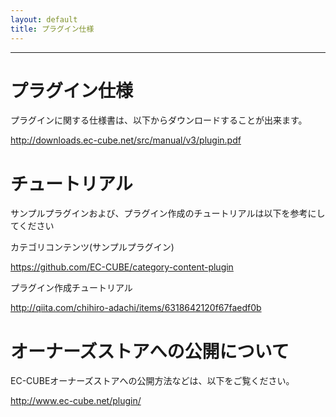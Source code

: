 ```yaml
---
layout: default
title: プラグイン仕様
---
```


---

# プラグイン仕様

プラグインに関する仕様書は、以下からダウンロードすることが出来ます。

http://downloads.ec-cube.net/src/manual/v3/plugin.pdf

# チュートリアル

サンプルプラグインおよび、プラグイン作成のチュートリアルは以下を参考にしてください

カテゴリコンテンツ(サンプルプラグイン)

https://github.com/EC-CUBE/category-content-plugin


プラグイン作成チュートリアル

http://qiita.com/chihiro-adachi/items/6318642120f67faedf0b

# オーナーズストアへの公開について

EC-CUBEオーナーズストアへの公開方法などは、以下をご覧ください。

http://www.ec-cube.net/plugin/

